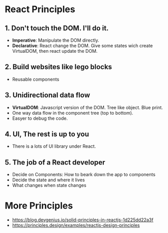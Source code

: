 # React Principles

## 1. Don't touch the DOM. I'll do it.
- **Imperative**: Manipulate the DOM directly.
- **Declarative**: React change the DOM. Give some states wich create VirtualDOM, then react update the DOM.

## 2. Build websites like lego blocks

- Reusable components

## 3. Unidirectional data flow

- **VirtualDOM**: Javascript version of the DOM. Tree like object. Blue print.
- One way data flow in the component tree (top to bottom).
- Easyer to debug the code.

## 4. UI, The rest is up to you
- There is a lots of UI library under React.


## 5. The job of a React developer

- Decide on Components: How to beark down the app to components
- Decide the state and where it lives
- What changes when state changes


# More Principles
- https://blog.devgenius.io/solid-principles-in-reactjs-1d225dd22a3f
- https://principles.design/examples/reactjs-design-principles
